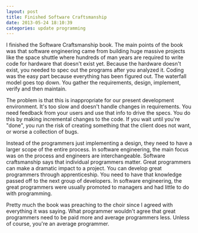 ```yaml
---
layout: post
title: Finished Software Craftsmanship
date: 2013-05-24 18:10:39
categories: update programming
---
```

I finished the Software Craftsmanship book.  The main points of the book was
that software engineering came from building huge massive projects like the
space shuttle where hundreds of man years are required to write code for
hardware that doesn't exist yet.  Because the hardware doesn't exist, you
needed to spec out the programs after you analyzed it.  Coding was the easy
part because everything has been figured out.  The waterfall model goes top
down.  You gather the requirements, design, implement, verify and then
maintain.

The problem is that this is inappropriate for our present development
environment.  It's too slow and doesn't handle changes in requirements. You
need feedback from your users and use that info to drive the specs. You do this
by making incremental changes to the code.  If you wait until you're "done",
you run the risk of creating something that the client does not want, or worse
a collection of bugs.

Instead of the programmers just implementing a design, they need to have a
larger scope of the entire process.  In software engineering, the main focus
was on the process and engineers are interchangeable.  Software craftsmanship
says that individual programmers matter.  Great programmers can make a dramatic
impact to a project.  You can develop great programmers through apprenticeship.
You need to have that knowledge passed off to the next group of developers.  In
software engineering, the great programmers were usually promoted to managers
and had little to do with programming.

Pretty much the book was preaching to the choir since I agreed with everything
it was saying.  What programmer wouldn't agree that great programmers need to
be paid more and average programmers less.  Unless of course, you're an average
programmer.
